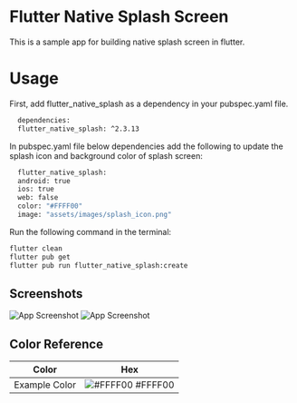 # Flutter Native Splash Screen

This is a sample app for building native splash screen in flutter.

# Usage

First, add flutter_native_splash as a dependency in your pubspec.yaml file.

```bash
  dependencies:
  flutter_native_splash: ^2.3.13
```

In pubspec.yaml file below dependencies add the following to update the splash icon and background color of splash screen: 
```bash
  flutter_native_splash:
  android: true
  ios: true
  web: false
  color: "#FFFF00"
  image: "assets/images/splash_icon.png"
```
Run the following command in the terminal: 
```bash
flutter clean
flutter pub get
flutter pub run flutter_native_splash:create
```
## Screenshots

![App Screenshot]((https://github.com/Neelambansal/splash_screen_flutter/blob/master/assets/images/splash.png))
![App Screenshot]([https://via.placeholder.com/468x300?text=App+Screenshot+Here](https://github.com/Neelambansal/splash_screen_flutter/blob/master/assets/images/home_screen.png))


## Color Reference

| Color             | Hex                                                                |
| ----------------- | ------------------------------------------------------------------ |
| Example Color | ![#FFFF00](https://via.placeholder.com/10/0a192f?text=+) #FFFF00|

